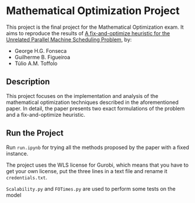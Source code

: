 # Mathematical Optimization Project

This project is the final project for the Mathematical Optimization exam. It aims to reproduce the results of [A fix-and-optimize heuristic for the Unrelated Parallel Machine Scheduling Problem](https://www.sciencedirect.com/science/article/pii/S0305054823003684?fr=RR-2&ref=pdf_download&rr=88a44f584c310e11), by:
- George H.G. Fonseca
- Guilherme B. Figueiroa 
- Túlio A.M. Toffolo

## Description

This project focuses on the implementation and analysis of the mathematical optimization techniques described in the aforementioned paper. In detail, the paper presents two exact formulations of the problem and a fix-and-optimize heuristic.

## Run the Project

Run `run.ipynb` for trying all the methods proposed by the paper with a fixed instance.

The project uses the WLS license for Gurobi, which means that you have to get your own license, put the three lines in a text file and rename it `credentials.txt`.

`Scalability.py` and `FOTimes.py` are used to perform some tests on the model
